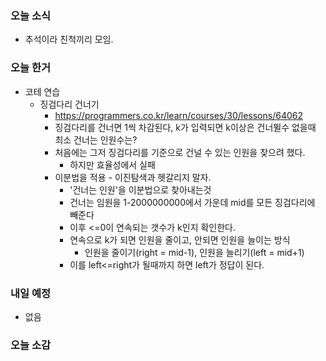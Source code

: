 ### 오늘 소식
- 추석이라 친척끼리 모임.

### 오늘 한거
- 코테 연습
    - 징검다리 건너기 
        - https://programmers.co.kr/learn/courses/30/lessons/64062
        - 징검다리를 건너면 1씩 차감된다, k가 입력되면 k이상은 건너뛸수 없을때 최소 건너는 인원수는?
        - 처음에는 그저 징검다리를 기준으로 건널 수 있는 인원을 찾으려 했다.
            - 하지만 효율성에서 실패
        - 이분법을 적용 - 이진탐색과 헷갈리지 말자.
            - '건너는 인원'을 이분법으로 찾아내는것
            - 건너는 임원을 1-2000000000에서 가운데 mid를 모든 징검다리에 빼준다
            - 이후 <=0이 연속되는 갯수가 k인지 확인한다.
            - 연속으로 k가 되면 인원을 줄이고, 안되면 인원을 늘이는 방식
                - 인원을 줄이기(right = mid-1), 인원을 늘리기(left = mid+1)
            - 이를 left<=right가 될때까지 하면 left가 정답이 된다.

    
### 내일 예정
- 없음

### 오늘 소감
